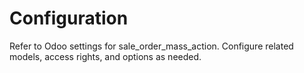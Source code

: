 # Configuration

Refer to Odoo settings for sale_order_mass_action. Configure related models, access rights, and options as needed.
